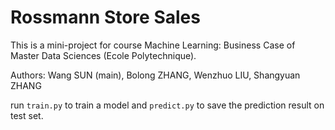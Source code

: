 # Rossmann Store Sales

This is a mini-project for course Machine Learning: Business Case of Master Data Sciences (Ecole Polytechnique).

Authors: Wang SUN (main), Bolong ZHANG, Wenzhuo LIU, Shangyuan ZHANG

run `train.py` to train a model and `predict.py` to save the prediction result on test set.
